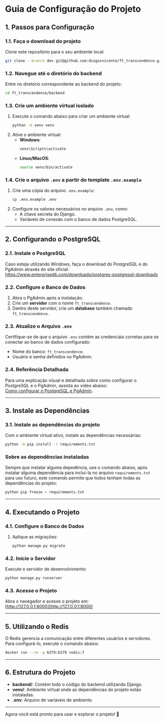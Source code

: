 
# Guia de Configuração do Projeto

## 1. Passos para Configuração

### 1.1. Faça o download do projeto
Clone este repositório para o seu ambiente local:
```bash
git clone --branch dev git@github.com:diogosvicente/ft_transcendence.git
```

### 1.2. Navegue até o diretório do backend
Entre no diretório correspondente ao backend do projeto:
```bash
cd ft_transcendence/backend
```

### 1.3. Crie um ambiente virtual isolado
1. Execute o comando abaixo para criar um ambiente virtual:
   ```bash
   python -m venv venv
   ```
2. Ative o ambiente virtual:
   - **Windows**:
     ```bash
     venv\Scripts\activate
     ```
   - **Linux/MacOS**:
     ```bash
     source venv/bin/activate
     ```

### 1.4. Crie o arquivo `.env` a partir do template `.env.example`
1. Crie uma cópia do arquivo `.env.example`:
   ```bash
   cp .env.example .env
   ```
2. Configure os valores necessários no arquivo `.env`, como:
   - A chave secreta do Django.
   - Variáveis de conexão com o banco de dados PostgreSQL.

---

## 2. Configurando o PostgreSQL

### 2.1. Instale o PostgreSQL
Caso esteja utilizando Windows, faça o download do PostgreSQL e do PgAdmin através do site oficial:  
https://www.enterprisedb.com/downloads/postgres-postgresql-downloads

### 2.2. Configure o Banco de Dados
1. Abra o PgAdmin após a instalação.
2. Crie um **servidor** com o nome `ft_transcendence`.
3. Dentro deste servidor, crie um **database** também chamado `ft_transcendence`.

### 2.3. Atualize o Arquivo `.env`
Certifique-se de que o arquivo `.env` contém as credenciais corretas para se conectar ao banco de dados configurado:
- Nome do banco: `ft_transcendence`.
- Usuário e senha definidos no PgAdmin.

### 2.4. Referência Detalhada
Para uma explicação visual e detalhada sobre como configurar o PostgreSQL e o PgAdmin, assista ao vídeo abaixo:  
[Como configurar o PostgreSQL e PgAdmin](https://www.youtube.com/watch?v=UbX-2Xud1JA&t=128s).

---

## 3. Instale as Dependências

### 3.1. Instale as dependências do projeto
Com o ambiente virtual ativo, instale as dependências necessárias:
```bash
python -m pip install -r requirements.txt
```

### Sobre as dependências instaladas
Sempre que instalar alguma depedência, use o comando abaixo, após instalar alguma dependência para incluí-la no arquivo `requirements.txt` para uso futuro, este comando permite que todos  tenham todas as dependências do projeto:
```bash
python pip freeze > requirements.txt
```

---

## 4. Executando o Projeto

### 4.1. Configure o Banco de Dados
1. Aplique as migrações:
   ```bash
   python manage.py migrate
   ```

### 4.2. Inicie o Servidor
Execute o servidor de desenvolvimento:
```bash
python manage.py runserver
```

### 4.3. Acesse o Projeto
Abra o navegador e acesse o projeto em:  
[http://127.0.0.1:8000](http://127.0.0.1:8000)

---

## 5. Utilizando o Redis

O Redis gerencia a comunicação entre diferentes usuários e servidores. Para configurá-lo, execute o comando abaixo:

```bash
docker run --rm -p 6379:6379 redis:7
```

---

## 6. Estrutura do Projeto

- **backend/**: Contém todo o código do backend utilizando Django.
- **venv/**: Ambiente virtual onde as dependências do projeto estão instaladas.
- **.env**: Arquivo de variáveis de ambiente.

---

Agora você está pronto para usar e explorar o projeto! 🎉
